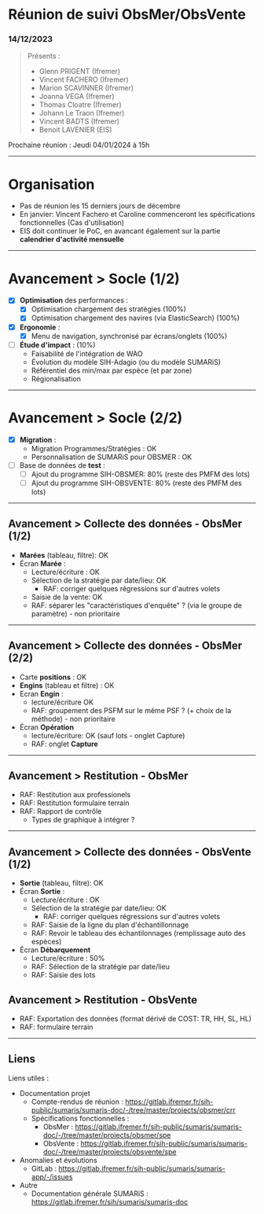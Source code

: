 # Réunion de suivi ObsMer/ObsVente
### 14/12/2023

> Présents :
>
> - Glenn PRIGENT (Ifremer)
> - Vincent FACHERO (Ifremer)
> - Marion SCAVINNER (Ifremer)
> - Joanna VEGA (Ifremer)
> - Thomas Cloatre (Ifremer)
> - Johann Le Traon (Ifremer)
> - Vincent BADTS (Ifremer)
> - Benoit LAVENIER (EIS)

Prochaine réunion : Jeudi 04/01/2024 à 15h  

---
# Organisation

- Pas de réunion les 15 derniers jours de décembre
- En janvier: Vincent Fachero et Caroline commenceront les spécifications fonctionnelles (Cas d'utilisation)
- EIS doit continuer le PoC, en avancant également sur la partie **calendrier d'activité mensuelle**

---
# Avancement > Socle (1/2)

- [X] **Optimisation** des performances : 
  - [X] Optimisation chargement des stratégies (100%)
  - [X] Optimisation chargement des navires (via ElasticSearch) (100%)
- [X] **Ergonomie** :
  - [X] Menu de navigation, synchronisé par écrans/onglets (100%)
- [ ] **Étude d'impact** : (10%) 
  - Faisabilité de l'intégration de WAO
  - Évolution du modèle SIH-Adagio (ou du modèle SUMARiS)
  - Référentiel des min/max par espèce (et par zone)
  - Régionalisation

---
# Avancement > Socle (2/2)

- [X] **Migration** :
  - Migration Programmes/Stratégies : OK
  - Personnalisation de SUMARiS pour OBSMER : OK
- [ ] Base de données de **test** :
  - [ ] Ajout du programme SIH-OBSMER: 80% (reste des PMFM des lots)
  - [ ] Ajout du programme SIH-OBSVENTE: 80% (reste des PMFM des lots)

---

## Avancement > Collecte des données - ObsMer (1/2)

- **Marées** (tableau, filtre): OK
- Écran **Marée** : 
  - Lecture/écriture : OK
  - Sélection de la stratégie par date/lieu: OK 
    - RAF: corriger quelques régressions sur d'autres volets
  - Saisie de la vente: OK
  - RAF: séparer les "caractéristiques d'enquête" ? (via le groupe de paramètre) - non prioritaire 

---

## Avancement > Collecte des données - ObsMer (2/2)

- Carte **positions** : OK
- **Engins** (tableau et filtre) : OK
- Ecran **Engin** : 
    - lecture/écriture OK
    - RAF: groupement des PSFM sur le même PSF ? (+ choix de la méthode) - non prioritaire
- Écran **Opération**
  - lecture/écriture: OK (sauf lots - onglet Capture)
  - RAF: onglet **Capture** 

---

## Avancement > Restitution - ObsMer 

- RAF: Restitution aux professionels
- RAF: Restitution formulaire terrain
- RAF: Rapport de contrôle
  - Types de graphique à intégrer ?

---

## Avancement > Collecte des données - ObsVente (1/2)

- **Sortie** (tableau, filtre): OK
- Écran **Sortie** :
  - Lecture/écriture : OK
  - Sélection de la stratégie par date/lieu: OK
    - RAF: corriger quelques régressions sur d'autres volets
  - RAF: Saisie de la ligne du plan d'échantillonnage
  - RAF: Revoir le tableau des échantilonnages (remplissage auto des espèces)
- Écran **Débarquement**
  - Lecture/écriture : 50%
  - RAF: Sélection de la stratégie par date/lieu
  - RAF: Saisie des lots 

## Avancement > Restitution - ObsVente

- RAF: Exportation des données (format dérivé de COST: TR, HH, SL, HL)
- RAF: formulaire terrain

---

## Liens

Liens utiles :
* Documentation projet
  * Compte-rendus de réunion : https://gitlab.ifremer.fr/sih-public/sumaris/sumaris-doc/-/tree/master/projects/obsmer/crr
  * Spécifications fonctionnelles :
    * ObsMer : https://gitlab.ifremer.fr/sih-public/sumaris/sumaris-doc/-/tree/master/projects/obsmer/spe
    * ObsVente : https://gitlab.ifremer.fr/sih-public/sumaris/sumaris-doc/-/tree/master/projects/obsvente/spe
* Anomalies et évolutions
  * GitLab : https://gitlab.ifremer.fr/sih-public/sumaris/sumaris-app/-/issues
* Autre 
  * Documentation générale SUMARiS : https://gitlab.ifremer.fr/sih/sumaris/sumaris-doc
  

